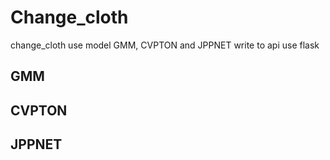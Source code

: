 # Change_cloth
change_cloth use model GMM, CVPTON and JPPNET write to api use flask
## GMM
## CVPTON
## JPPNET
